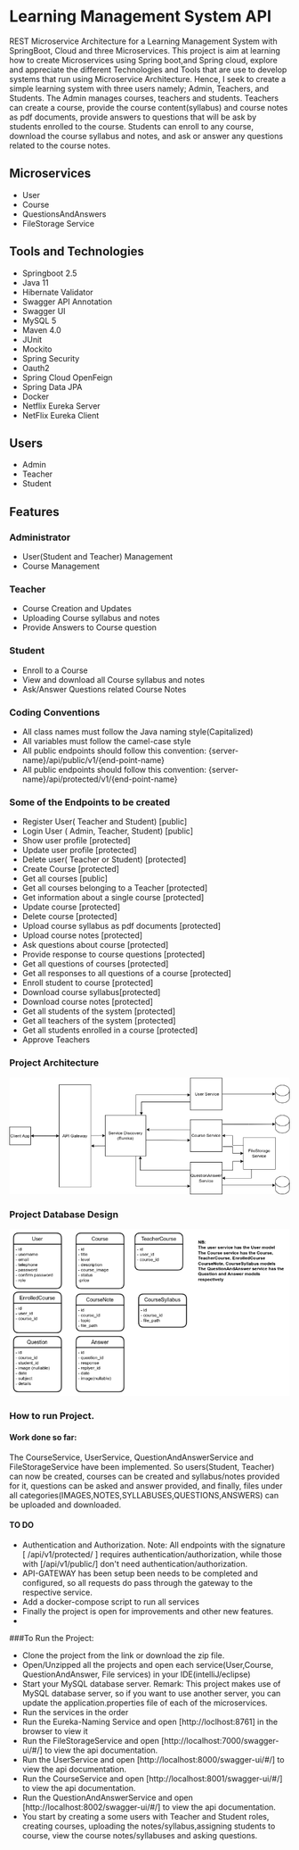 
# Learning Management System API
REST Microservice Architecture for a Learning Management System with SpringBoot, Cloud and three Microservices. This project is aim at learning how to create      Microservices using Spring boot,and Spring cloud, explore and appreciate the different Technologies and Tools that are use to develop systems that run using Microservice Architecture. 
Hence, I seek to create a simple learning system with three users namely; Admin, Teachers, and Students.
The Admin manages courses, teachers and students.
Teachers can create a course, provide the course content(syllabus) and course notes as pdf documents, provide answers to questions that will be ask by students enrolled to the course. 
Students can enroll to any course, download the course syllabus and notes, and ask or answer any questions related to the course notes.
## Microservices
* User
* Course
* QuestionsAndAnswers
* FileStorage Service
## Tools and Technologies
* Springboot 2.5
* Java 11
* Hibernate Validator
* Swagger API Annotation
* Swagger UI
* MySQL 5
* Maven 4.0
* JUnit
* Mockito
* Spring Security
* Oauth2
* Spring Cloud OpenFeign
* Spring Data JPA
* Docker
* Netflix Eureka Server
* NetFlix Eureka Client
## Users
* Admin
* Teacher
* Student
## Features
### Administrator
* User(Student and Teacher) Management
* Course  Management
### Teacher
* Course Creation and Updates
* Uploading Course syllabus and notes
* Provide Answers to Course question
### Student
* Enroll to a Course
* View and download all Course syllabus and notes
* Ask/Answer Questions related Course Notes
### Coding Conventions 
* All class names must follow the Java naming style(Capitalized)
* All variables must follow the camel-case style
* All public endpoints should follow this convention: {server-name}/api/public/v1/{end-point-name}
* All public endpoints should follow this convention: {server-name}/api/protected/v1/{end-point-name}
### Some of the Endpoints to be created
* Register User( Teacher and Student) [public]
* Login User ( Admin, Teacher, Student) [public]
* Show user profile [protected]
* Update user profile [protected]
* Delete user( Teacher or Student) [protected]
* Create Course  [protected]
* Get all courses [public]
* Get all courses belonging to a Teacher [protected]
* Get information about a single course [protected]
* Update course [protected]
* Delete course [protected]
* Upload course syllabus as pdf documents [protected]
* Upload course notes [protected]
* Ask questions about course [protected]
* Provide response to course questions [protected]
* Get all questions of courses [protected]
* Get all responses to all questions of a course [protected]
* Enroll student to course [protected]
* Download course syllabus[protected]
* Download course notes [protected]
* Get all students of the system [protected]
* Get all teachers of the system [protected]
* Get all students enrolled in a course [protected]
* Approve Teachers
### Project Architecture
![Project Architecture](assets/ProjectArchitectureUpdated.png)
### Project Database Design
![Project Architecture](assets/databaseDesign.png)

### How to run Project.
#### Work done so far:
The CourseService, UserService, QuestionAndAnswerService and FileStorageService have been implemented. So users(Student, Teacher) can now be created, courses can be created and syllabus/notes provided for it, questions can be asked and answer provided, and finally, files under all categories(IMAGES,NOTES,SYLLABUSES,QUESTIONS,ANSWERS) can be uploaded and downloaded.
#### TO DO
* Authentication and Authorization. 
  Note: All endpoints with the signature [ /api/v1/protected/ ] requires authentication/authorization, while those with  [/api/v1/public/] don't need       authentication/authorization.
* API-GATEWAY has been setup been needs to be completed and configured, so all requests do pass through the gateway to the respective service.
* Add a docker-compose script to run all services
* Finally the project is open for improvements and other new features.
*
###To Run the Project:
* Clone the project from the link or download the zip file.
* Open/Unzipped all the projects and open each service(User,Course, QuestionAndAnswer, File services) in your IDE(intelliJ/eclipse)
* Start your MySQL database server. 
  Remark: This project makes use of MySQL database server, so if you want to use another server, you can update the application.properties file of each     of the microservices. 
* Run the services in the order
* Run the Eureka-Naming Service and open [http://loclhost:8761] in the browser to view it
* Run the FileStorageService and open [http://localhost:7000/swagger-ui/#/]  to view the api documentation.
* Run the UserService and open [http://localhost:8000/swagger-ui/#/] to view the api documentation.
* Run the CourseService and open [http://localhost:8001/swagger-ui/#/] to view the api documentation.
* Run the QuestionAndAnswerService and open [http://localhost:8002/swagger-ui/#/] to view the api documentation.
* You start by creating a some users with Teacher and Student roles, creating courses, uploading the notes/syllabus,assigning students to course, view the course notes/syllabuses and asking questions.
  





